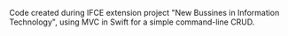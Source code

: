 Code created during IFCE extension project "New Bussines in Information Technology", using MVC in Swift for a simple command-line CRUD. 
